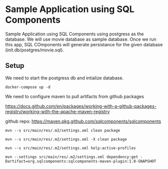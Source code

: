 # Sample Application using SQL Components

Sample Application using SQL Components using postgress as the database. We will use movie database as sample database.
Once we run this app, SQL COmponents will generate persistance for the given database (init.db/postgres/movie.sql).

## Setup

We need to start the postgress db and intialize database.

```
docker-compose up -d
```

We need to configure maven to pull artifacts from github packages

https://docs.github.com/en/packages/working-with-a-github-packages-registry/working-with-the-apache-maven-registry

github repo: https://maven.pkg.github.com/sqlcomponents/sqlcomponents
```
mvn --s src/main/res/.m2/settings.xml clean package 
```
```
mvn --s src/main/res/.m2/settings.xml -X clean package 
```
```
mvn --s src/main/res/.m2/settings.xml help:active-profiles
```
```
mvn --settings src/main/res/.m2/settings.xml dependency:get -Dartifact=org.sqlcomponents:sqlcomponents-maven-plugin:1.0-SNAPSHOT
```
